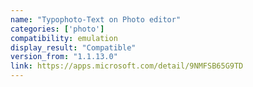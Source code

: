 ```yaml
---
name: "Typophoto-Text on Photo editor"
categories: ['photo']
compatibility: emulation
display_result: "Compatible"
version_from: "1.1.13.0"
link: https://apps.microsoft.com/detail/9NMFSB65G9TD
---
```

